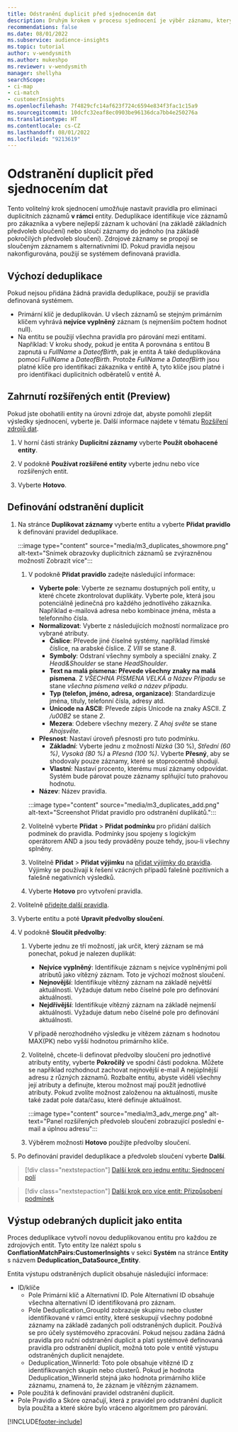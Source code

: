 ```yaml
---
title: Odstranění duplicit před sjednocením dat
description: Druhým krokem v procesu sjednocení je výběr záznamu, který se má zachovat, když jsou nalezeny duplikáty.
recommendations: false
ms.date: 08/01/2022
ms.subservice: audience-insights
ms.topic: tutorial
author: v-wendysmith
ms.author: mukeshpo
ms.reviewer: v-wendysmith
manager: shellyha
searchScope:
- ci-map
- ci-match
- customerInsights
ms.openlocfilehash: 7f4829cfc14af623f724c6594e834f3fac1c15a9
ms.sourcegitcommit: 10dcfc32eaf8ec0903be96136dca7bb4e250276a
ms.translationtype: HT
ms.contentlocale: cs-CZ
ms.lasthandoff: 08/01/2022
ms.locfileid: "9213619"
---
```

# <a name="remove-duplicates-before-unifying-data"></a>Odstranění duplicit před sjednocením dat

Tento volitelný krok sjednocení umožňuje nastavit pravidla pro eliminaci duplicitních záznamů **v rámci** entity. Deduplikace identifikuje více záznamů pro zákazníka a vybere nejlepší záznam k uchování (na základě základních předvoleb sloučení) nebo sloučí záznamy do jednoho (na základě pokročilých předvoleb sloučení). Zdrojové záznamy se propojí se sloučeným záznamem s alternativními ID. Pokud pravidla nejsou nakonfigurována, použijí se systémem definovaná pravidla.

## <a name="default-deduplication"></a>Výchozí deduplikace

Pokud nejsou přidána žádná pravidla deduplikace, použijí se pravidla definovaná systémem.

- Primární klíč je deduplikován.
  U všech záznamů se stejným primárním klíčem vyhrává **nejvíce vyplněný** záznam (s nejmenším počtem hodnot null).
- Na entitu se použijí všechna pravidla pro párování mezi entitami.
  Například: V kroku shody, pokud je entita A porovnána s entitou B zapnutá u *FullName* a *DateofBirth*, pak je entita A také deduplikována pomocí *FullName* a *DateofBirth*. Protože *FullName* a *DateofBirth* jsou platné klíče pro identifikaci zákazníka v entitě A, tyto klíče jsou platné i pro identifikaci duplicitních odběratelů v entitě A.

## <a name="include-enriched-entities-preview"></a>Zahrnutí rozšířených entit (Preview)

Pokud jste obohatili entity na úrovni zdroje dat, abyste pomohli zlepšit výsledky sjednocení, vyberte je. Další informace najdete v tématu [Rozšíření zdrojů dat](data-sources-enrichment.md).

1. V horní části stránky **Duplicitní záznamy** vyberte **Použít obohacené entity**.

1. V podokně **Používat rozšířené entity** vyberte jednu nebo více rozšířených entit.

1. Vyberte **Hotovo**.

## <a name="define-deduplication-rules"></a>Definování odstranění duplicit

1. Na stránce **Duplikovat záznamy** vyberte entitu a vyberte **Přidat pravidlo** k definování pravidel deduplikace.

   :::image type="content" source="media/m3_duplicates_showmore.png" alt-text="Snímek obrazovky duplicitních záznamů se zvýrazněnou možností Zobrazit více":::

   1. V podokně **Přidat pravidlo** zadejte následující informace:
      - **Vyberte pole**: Vyberte ze seznamu dostupných polí entity, u které chcete zkontrolovat duplikáty. Vyberte pole, která jsou potenciálně jedinečná pro každého jednotlivého zákazníka. Například e-mailová adresa nebo kombinace jména, města a telefonního čísla.
      - **Normalizovat**: Vyberte z následujících možností normalizace pro vybrané atributy.
        - **Číslice**: Převede jiné číselné systémy, například římské číslice, na arabské číslice. Z *VIII* se stane *8*.
        - **Symboly**: Odstraní všechny symboly a speciální znaky. Z *Head&Shoulder* se stane *HeadShoulder*.
        - **Text na malá písmena: Převede všechny znaky na malá písmena**. Z *VŠECHNA PÍSMENA VELKÁ a Název Případu* se stane *všechna písmena velká a název případu*.
        - **Typ (telefon, jméno, adresa, organizace)**: Standardizuje jména, tituly, telefonní čísla, adresy atd.
        - **Unicode na ASCII**: Převede zápis Unicode na znaky ASCII. Z */u00B2* se stane *2*.
        - **Mezera**: Odebere všechny mezery. Z *Ahoj světe* se stane *Ahojsvěte*.
      - **Přesnost**: Nastaví úroveň přesnosti pro tuto podmínku.
        - **Základní**: Vyberte jednu z možností *Nízká* (30 %), *Střední (60 %)*, *Vysoká (80 %)* a *Přesná (100 %)*. Vyberte **Přesný**, aby se shodovaly pouze záznamy, které se stoprocentně shodují.
        - **Vlastní**: Nastaví procento, kterému musí záznamy odpovídat. Systém bude párovat pouze záznamy splňující tuto prahovou hodnotu.
      - **Název**: Název pravidla.

      :::image type="content" source="media/m3_duplicates_add.png" alt-text="Screenshot Přidat pravidlo pro odstranění duplikátů.":::

   1. Volitelně vyberte **Přidat** > **Přidat podmínku** pro přidání dalších podmínek do pravidla. Podmínky jsou spojeny s logickým operátorem AND a jsou tedy prováděny pouze tehdy, jsou-li všechny splněny.

   1. Volitelně **Přidat** > **Přidat výjimku** na [přidat výjimky do pravidla](match-entities.md#add-exceptions-to-a-rule). Výjimky se používají k řešení vzácných případů falešně pozitivních a falešně negativních výsledků.

   1. Vyberte **Hotovo** pro vytvoření pravidla.

1. Volitelně [přidejte další pravidla](#define-deduplication-rules).

1. Vyberte entitu a poté **Upravit předvolby sloučení**.

1. V podokně **Sloučit předvolby**:
   1. Vyberte jednu ze tří možností, jak určit, který záznam se má ponechat, pokud je nalezen duplikát:
      - **Nejvíce vyplněný**: Identifikuje záznam s nejvíce vyplněnými poli atributů jako vítězný záznam. Toto je výchozí možnost sloučení.
      - **Nejnovější**: Identifikuje vítězný záznam na základě největší aktuálnosti. Vyžaduje datum nebo číselné pole pro definování aktuálnosti.
      - **Nejdřívější**: Identifikuje vítězný záznam na základě nejmenší aktuálnosti. Vyžaduje datum nebo číselné pole pro definování aktuálnosti.
      
      V případě nerozhodného výsledku je vítězem záznam s hodnotou MAX(PK) nebo vyšší hodnotou primárního klíče.
      
   1. Volitelně, chcete-li definovat předvolby sloučení pro jednotlivé atributy entity, vyberte **Pokročilý** ve spodní části podokna. Můžete se například rozhodnout zachovat nejnovější e-mail A nejúplnější adresu z různých záznamů. Rozbalte entitu, abyste viděli všechny její atributy a definujte, kterou možnost mají použít jednotlivé atributy. Pokud zvolíte možnost založenou na aktuálnosti, musíte také zadat pole data/času, které definuje aktuálnost.

      :::image type="content" source="media/m3_adv_merge.png" alt-text="Panel rozšířených předvoleb sloučení zobrazující poslední e-mail a úplnou adresu":::

   1. Výběrem možnosti **Hotovo** použijte předvolby sloučení.

1. Po definování pravidel deduplikace a předvoleb sloučení vyberte **Další**.
  
> [!div class="nextstepaction"]
> [Další krok pro jednu entitu: Sjednocení polí](merge-entities.md)

> [!div class="nextstepaction"]
> [Další krok pro více entit: Přizpůsobení podmínek](match-entities.md)

## <a name="deduplication-output-as-an-entity"></a>Výstup odebraných duplicit jako entita

Proces deduplikace vytvoří novou deduplikovanou entitu pro každou ze zdrojových entit. Tyto entity lze nalézt spolu s **ConflationMatchPairs:CustomerInsights** v sekci **Systém** na stránce **Entity** s názvem **Deduplication_DataSource_Entity**.

Entita výstupu odstraněných duplicit obsahuje následující informace:

- ID/klíče
  - Pole Primární klíč a Alternativní ID. Pole Alternativní ID obsahuje všechna alternativní ID identifikovaná pro záznam.
  - Pole Deduplication_GroupId zobrazuje skupinu nebo cluster identifikované v rámci entity, které seskupují všechny podobné záznamy na základě zadaných polí odstraněných duplicit. Používá se pro účely systémového zpracování. Pokud nejsou zadána žádná pravidla pro ruční odstranění duplicit a platí systémově definovaná pravidla pro odstranění duplicit, možná toto pole v entitě výstupu odstraněných duplicit nenajdete.
  - Deduplication_WinnerId: Toto pole obsahuje vítězné ID z identifikovaných skupin nebo clusterů. Pokud je hodnota Deduplication_WinnerId stejná jako hodnota primárního klíče záznamu, znamená to, že záznam je vítězným záznamem.
- Pole použitá k definování pravidel odstranění duplicit.
- Pole Pravidlo a Skóre označují, která z pravidel pro odstranění duplicit byla použita a které skóre bylo vráceno algoritmem pro párování.

[!INCLUDE[footer-include](includes/footer-banner.md)]
